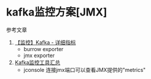 # kafka监控方案[JMX]

参考文章

1. [【监控】Kafka - 详细指标](https://www.jianshu.com/p/92ae7e5992e2)
    - burrow exporter
    - jmx exporter
2. [Kafka监控工具汇总](https://www.cnblogs.com/tree1123/p/11399130.html)
    - jconsole 连接jmx端口可以查看JMX提供的"metrics"
